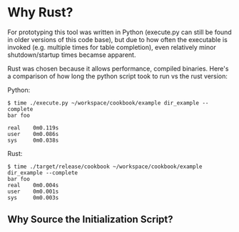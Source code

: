 # Why Rust?

For prototyping this tool was written in Python (execute.py can still be found in older versions of this code base), but due to how often the executable is invoked (e.g. multiple times for table completion), even relatively minor shutdown/startup times becamse apparent.

Rust was chosen because it allows performance, compiled binaries. Here's a comparison of how long the python script took to run vs the rust version:

Python:

```
$ time ./execute.py ~/workspace/cookbook/example dir_example --complete
bar foo

real    0m0.119s
user    0m0.086s
sys     0m0.038s
```

Rust:

```
$ time ./target/release/cookbook ~/workspace/cookbook/example dir_example --complete
bar foo
real    0m0.004s
user    0m0.001s
sys     0m0.003s
```

## Why Source the Initialization Script?